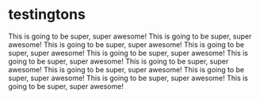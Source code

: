testingtons
===========

This is going to be super, super awesome!
This is going to be super, super awesome!
This is going to be super, super awesome!
This is going to be super, super awesome!
This is going to be super, super awesome!
This is going to be super, super awesome!
This is going to be super, super awesome!
This is going to be super, super awesome!
This is going to be super, super awesome!
This is going to be super, super awesome!
This is going to be super, super awesome!
